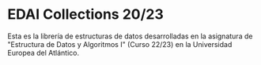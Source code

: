 # EDAI Collections 20/23
 
 Esta es la librería de estructuras de datos desarrolladas en la asignatura de "Estructura de Datos y Algoritmos I" (Curso 22/23) en la Universidad Europea del Atlántico.
 